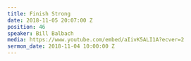 ```yaml
---
title: Finish Strong
date: 2018-11-05 20:07:00 Z
position: 46
speaker: Bill Balbach
media: https://www.youtube.com/embed/aIivK5ALI1A?ecver=2
sermon_date: 2018-11-04 10:00:00 Z
---
```


